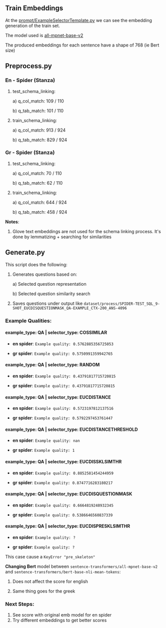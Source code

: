 ## Train Embeddings

At the [prompt/ExampleSelectorTemplate.py](prompt/ExampleSelectorTemplate.py) we can see the embedding generation of the 
train set.

The model used is [all-mpnet-base-v2](https://huggingface.co/sentence-transformers/all-mpnet-base-v2)

The produced embeddings for each sentence have a shape of 768 (ie Bert size)

## Preprocess.py

### En - Spider (Stanza)

1) test_schema_linking: 

    a) q_col_match:  109 / 110

    b) q_tab_match: 101 / 110

2) train_schema_linking: 

    a) q_col_match:  913 / 924

    b) q_tab_match: 829  / 924

### Gr - Spider (Stanza)

1) test_schema_linking: 

    a) q_col_match:  70 / 110

    b) q_tab_match: 62 / 110

2) train_schema_linking: 

    a) q_col_match:  644 / 924

    b) q_tab_match: 458  / 924

__Notes__:

1) Glove text embeddings are not used for the schema linking process. It's done by lemmatizing + searching for similarities

## Generate.py

This script does the following:

1) Generates questions based on:

    a) Selected question representation

    b) Selected question similarity search

2) Saves questions under output like `dataset/process/SPIDER-TEST_SQL_9-SHOT_EUCDISQUESTIONMASK_QA-EXAMPLE_CTX-200_ANS-4096`

### Example Qualities:

#### example_type: QA | selector_type: COSSIMILAR

- **en spider**: `Example quality: 0.5762885356725053`

- **gr spider**: `Example quality: 0.5750991359942765`

#### example_type: QA | selector_type: RANDOM

- **en spider**: `Example quality: 0.43791817715720815`

- **gr spider**: `Example quality: 0.43791817715720815`

#### example_type: QA | selector_type: EUCDISTANCE

- **en spider**: `Example quality: 0.5723197812137516`

- **gr spider**: `Example quality: 0.5792297453761447`

#### example_type: QA | selector_type: EUCDISTANCETHRESHOLD

- **en spider**: `Example quality: nan`

- **gr spider**: `Example quality: 1`

#### example_type: QA | selector_type: EUCDISSKLSIMTHR

- **en spider**: `Example quality: 0.8852581454244959`

- **gr spider**: `Example quality: 0.8747716283180217`

#### example_type: QA | selector_type: EUCDISQUESTIONMASK

- **en spider**: `Example quality: 0.6664819248932345`

- **gr spider**: `Example quality: 0.5386646560837339`

#### example_type: QA | selector_type: EUCDISPRESKLSIMTHR

- **en spider**: `Example quality: ?`

- **gr spider**: `Example quality: ?`

This case cause a `KeyError "pre_skeleton"`



__Changing Bert__ model between `sentence-transformers/all-mpnet-base-v2` and `sentence-transformers/bert-base-nli-mean-tokens`:

1) Does not affect the score for english

2) Same thing goes for the greek

### Next Steps:

1) See score with original emb model for en spider
2) Try different embeddings to get better scores